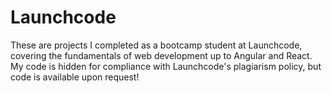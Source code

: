 # Launchcode

These are projects I completed as a bootcamp student at Launchcode, covering the fundamentals of web development up to Angular and React. My code is hidden for compliance with Launchcode's plagiarism policy, but code is available upon request!

